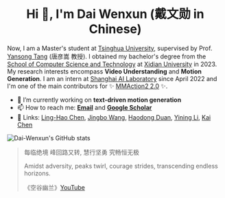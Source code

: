 <h1 align="center">Hi 👋, I'm Dai Wenxun (戴文勋 in Chinese)</h1>

Now, I am a Master's student at [Tsinghua University](https://www.tsinghua.edu.cn/), supervised by Prof. [Yansong Tang](https://andytang15.github.io/) (唐彦嵩 教授). I obtained my bachelor's degree from the [School of Computer Science and Technology](https://cs.xidian.edu.cn/) at [Xidian University](https://en.xidian.edu.cn/) in 2023. My research interests encompass **Video Understanding** and **Motion Generation**. I am an intern at [Shanghai AI Laboratory](https://www.shlab.org.cn/) since April 2022 and I'm one of the main contributors for ✨ [MMAction2 2.0](https://github.com/open-mmlab/mmaction2) ✨.

- 🔭 I’m currently working on **text-driven motion generation**
- 📫 How to reach me: **[Email](mailto:wxdai2001@gmail.com)** and **[Google Scholar](https://scholar.google.com/citations?user=AyH6-I8AAAAJ&hl=zh-CN)**
- :two_men_holding_hands: Links: [Ling-Hao Chen](https://lhchen.top/), [Jingbo Wang](https://github.com/wangjingbo1219), [Haodong Duan](https://github.com/kennymckormick), [Yining Li](https://github.com/ly015), [Kai Chen](https://github.com/hellock)

![Dai-Wenxun's GitHub stats](https://github-readme-stats.vercel.app/api?username=Dai-Wenxun&theme=shades-of-purple&show_icons=true)

> 每临绝境 峰回路又转, 慧行坚勇 究畅恒无极
> 
> Amidst adversity, peaks twirl, courage strides, transcending endless horizons.
> 
> 《空谷幽兰》[YouTube](https://www.youtube.com/watch?v=oq18ez0bzvw)

